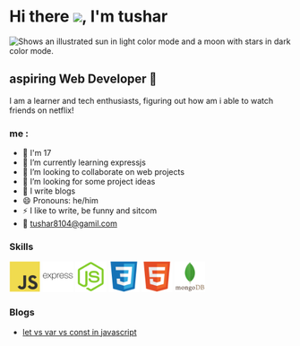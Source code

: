 # Hi there <img src="https://github.com/TheDudeThatCode/TheDudeThatCode/blob/master/Assets/Hi.gif" width="40"/>, I'm tushar<picture style="display:inline-block">
  <source media="(prefers-color-scheme: dark)" srcset="https://media.giphy.com/media/CwTvSiWflgCGKgz5eb/giphy.gif">
  <source media="(prefers-color-scheme: light)" srcset="https://media.giphy.com/media/KzJkzjggfGN5Py6nkT/giphy.gif">
  <img alt="Shows an illustrated sun in light color mode and a moon with stars in dark color mode." src="https://media.giphy.com/media/KzJkzjggfGN5Py6nkT/giphy.gif" width="40">
</picture>


## aspiring Web Developer 🐥

I am a learner and tech enthusiasts, figuring out how am i able to watch friends on netflix! 

### me :
- 🧑 I'm 17
- 🌱 I’m currently learning expressjs
- 👯 I’m looking to collaborate on web projects
- 🤔 I’m looking for some project ideas
- 💬 I write blogs
- 😄 Pronouns: he/him
- ⚡ I like to write, be funny and sitcom
- 👀 tushar8104@gamil.com

### Skills

[<img
  src="https://github.com/devicons/devicon/blob/master/icons/javascript/javascript-original.svg"
  width="55"
/>](https://developer.mozilla.org/en-US/docs/Web/JavaScript) [<img
  src="https://github.com/devicons/devicon/blob/master/icons/express/express-original-wordmark.svg"
  width="55"
/>](https://expressjs.com/) [<img
  src="https://github.com/devicons/devicon/blob/master/icons/nodejs/nodejs-original.svg"
  width="55"
/>](https://nodejs.org/en/about/) [<img
  src="https://github.com/devicons/devicon/blob/master/icons/css3/css3-original.svg"
  width="55"
/>](https://developer.mozilla.org/en-US/docs/Web/CSS) [<img
  src="https://github.com/devicons/devicon/blob/master/icons/html5/html5-original.svg"
  width="55"
/>](https://developer.mozilla.org/en-US/docs/Web/HTML) [<img
  src="https://github.com/devicons/devicon/blob/master/icons/mongodb/mongodb-original-wordmark.svg"
  width="55"
/>](https://www.mongodb.com/)

 
 ### Blogs
 - [let vs var vs const in javascript](https://medium.com/@tushar85/var-vs-let-vs-const-in-javascript-34f65e1c19be)
 

